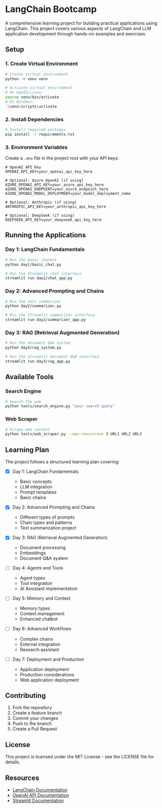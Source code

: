 # LangChain Bootcamp

A comprehensive learning project for building practical applications using LangChain. This project covers various aspects of LangChain and LLM application development through hands-on examples and exercises.

## Setup

### 1. Create Virtual Environment

```bash
# Create virtual environment
python -m venv venv

# Activate virtual environment
# On macOS/Linux:
source venv/bin/activate
# On Windows:
.\venv\Scripts\activate
```

### 2. Install Dependencies

```bash
# Install required packages
pip install -r requirements.txt
```

### 3. Environment Variables

Create a `.env` file in the project root with your API keys:

```env
# OpenAI API Key
OPENAI_API_KEY=your_openai_api_key_here

# Optional: Azure OpenAI (if using)
AZURE_OPENAI_API_KEY=your_azure_api_key_here
AZURE_OPENAI_ENDPOINT=your_azure_endpoint_here
AZURE_OPENAI_MODEL_DEPLOYMENT=your_model_deployment_name

# Optional: Anthropic (if using)
ANTHROPIC_API_KEY=your_anthropic_api_key_here

# Optional: DeepSeek (if using)
DEEPSEEK_API_KEY=your_deepseek_api_key_here
```

## Running the Applications

### Day 1: LangChain Fundamentals

```bash
# Run the basic chatbot
python day1/basic_chat.py

# Run the Streamlit chat interface
streamlit run day1/chat_app.py
```

### Day 2: Advanced Prompting and Chains

```bash
# Run the text summarizer
python day2/summarizer.py

# Run the Streamlit summarizer interface
streamlit run day2/summarizer_app.py
```

### Day 3: RAG (Retrieval Augmented Generation)

```bash
# Run the document Q&A system
python day3/rag_system.py

# Run the Streamlit document Q&A interface
streamlit run day3/rag_app.py
```


## Available Tools

### Search Engine
```bash
# Search the web
python tools/search_engine.py "your search query"
```

### Web Scraper
```bash
# Scrape web content
python tools/web_scraper.py --max-concurrent 3 URL1 URL2 URL3
```

## Learning Plan

The project follows a structured learning plan covering:

- [x] Day 1: LangChain Fundamentals
   - Basic concepts
   - LLM integration
   - Prompt templates
   - Basic chains

- [x] Day 2: Advanced Prompting and Chains
   - Different types of prompts
   - Chain types and patterns
   - Text summarization project

- [x] Day 3: RAG (Retrieval Augmented Generation)
   - Document processing
   - Embeddings
   - Document Q&A system

- [ ] Day 4: Agents and Tools
   - Agent types
   - Tool integration
   - AI Assistant implementation

- [ ] Day 5: Memory and Context
   - Memory types
   - Context management
   - Enhanced chatbot

- [ ] Day 6: Advanced Workflows
   - Complex chains
   - External integration
   - Research assistant

- [ ] Day 7: Deployment and Production
   - Application deployment
   - Production considerations
   - Web application deployment

## Contributing

1. Fork the repository
2. Create a feature branch
3. Commit your changes
4. Push to the branch
5. Create a Pull Request

## License

This project is licensed under the MIT License - see the LICENSE file for details.

## Resources

- [LangChain Documentation](https://python.langchain.com/docs/get_started/introduction)
- [OpenAI API Documentation](https://platform.openai.com/docs/api-reference)
- [Streamlit Documentation](https://docs.streamlit.io/) 